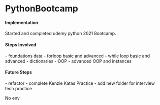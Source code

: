 # PythonBootcamp

<h4> Implementation </h4>
Started and completed udemy python 2021 Bootcamp. 

<h4> Steps Involved </h4>
- foundations data
- forloop basic and advanced
- while loop basic and advanced
- dictionaries
- OOP
- advanced OOP and instances

<h4> Future Steps </h4>
- refactor 
- complete Kenzie Katas Practice 
- add new folder for interview tech practice 

No env 
